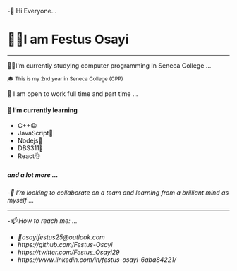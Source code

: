 
-👋 Hi Everyone...
<h1> 🙋‍♂️I am Festus Osayi</h1>
<hr>
<p> 👨‍💻I'm currently studying computer programming In Seneca College ...</p>
<small>🎓 This is my 2nd year in Seneca College (CPP) </small>
<p>🔭 I am open to work full time and part time ...</p>
<h4> 🌱 I’m currently learning </h4>
  <ul>
  <li>C++😀</li>
  <li>JavaScript💃</li>
  <li>Nodejs💪</li>
  <li>DBS311🕺</li>
  <li>React👌</li>
  </ul>
  <h5>and a lot more ...</h5>
-<em>👯 I’m looking to collaborate on a team and learning from a brilliant mind as myself ...<em>
<hr>
-📫 How to reach me: ...
<ul>
  <li> 📧osayifestus25@outlook.com </li>
   <li>https://github.com/Festus-Osayi </li>
  <li>https://twitter.com/Festus_Osayi29</li>
  <li>https://www.linkedin.com/in/festus-osayi-6aba84221/</li>
  </ul>
  


